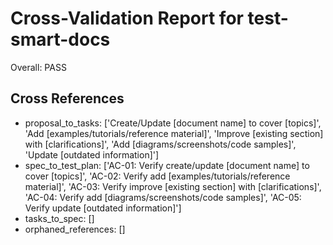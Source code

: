 # Cross-Validation Report for test-smart-docs

Overall: PASS


## Cross References

- proposal_to_tasks: ['Create/Update [document name] to cover [topics]', 'Add [examples/tutorials/reference material]', 'Improve [existing section] with [clarifications]', 'Add [diagrams/screenshots/code samples]', 'Update [outdated information]']
- spec_to_test_plan: ['AC-01: Verify create/update [document name] to cover [topics]', 'AC-02: Verify add [examples/tutorials/reference material]', 'AC-03: Verify improve [existing section] with [clarifications]', 'AC-04: Verify add [diagrams/screenshots/code samples]', 'AC-05: Verify update [outdated information]']
- tasks_to_spec: []
- orphaned_references: []
